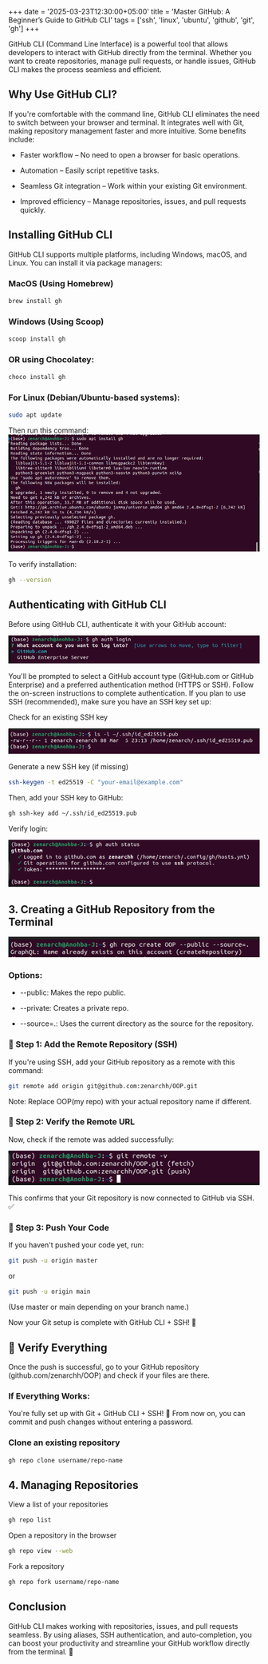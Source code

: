 +++
date = '2025-03-23T12:30:00+05:00'
title = 'Master GitHub: A Beginner’s Guide to GitHub CLI'
tags = ['ssh', 'linux', 'ubuntu', 'github', 'git', 'gh']
+++

GitHub CLI (Command Line Interface) is a powerful tool that allows developers to interact with GitHub directly from the terminal. Whether you want to create repositories, manage pull requests, or handle issues, GitHub CLI makes the process seamless and efficient.

## Why Use GitHub CLI?

If you're comfortable with the command line, GitHub CLI eliminates the need to switch between your browser and terminal. It integrates well with Git, making repository management faster and more intuitive. Some benefits include:

- Faster workflow – No need to open a browser for basic operations.

- Automation – Easily script repetitive tasks.

- Seamless Git integration – Work within your existing Git environment.

- Improved efficiency – Manage repositories, issues, and pull requests quickly.

## Installing GitHub CLI

GitHub CLI supports multiple platforms, including Windows, macOS, and Linux. You can install it via package managers:

### MacOS (Using Homebrew)

```sh
brew install gh
```

### Windows (Using Scoop)
```sh
scoop install gh
```

### OR using Chocolatey:
```sh
choco install gh
```
### For Linux (Debian/Ubuntu-based systems):
```sh
sudo apt update
```
Then run this command:
![command screenshot](/gitCLI/s1.png)

To verify installation:
```sh
gh --version
```

## Authenticating with GitHub CLI

Before using GitHub CLI, authenticate it with your GitHub account:

![command screenshot](/gitCLI/ssa.png)

You'll be prompted to select a GitHub account type (GitHub.com or GitHub Enterprise) and a preferred authentication method (HTTPS or SSH). Follow the on-screen instructions to complete authentication.
If you plan to use SSH (recommended), make sure you have an SSH key set up:

Check for an existing SSH key

![command screenshot](/gitCLI/sc.png)

Generate a new SSH key (if missing)
```sh
ssh-keygen -t ed25519 -C "your-email@example.com"
```
Then, add your SSH key to GitHub:
```sh
gh ssh-key add ~/.ssh/id_ed25519.pub
```
Verify login:

![command screenshot](/gitCLI/s3.png)

## 3. Creating a GitHub Repository from the Terminal

![command screenshot](/gitCLI/ssb.png)

### Options:

- --public: Makes the repo public.

- --private: Creates a private repo.

- --source=.: Uses the current directory as the source for the repository.

### 🔹 Step 1: Add the Remote Repository (SSH)
If you're using SSH, add your GitHub repository as a remote with this command:
```sh
git remote add origin git@github.com:zenarchh/OOP.git
```
Note: Replace OOP(my repo) with your actual repository name if different.

### 🔹 Step 2: Verify the Remote URL
Now, check if the remote was added successfully:

![command screenshot](/gitCLI/s5.png)

This confirms that your Git repository is now connected to GitHub via SSH. ✅

### 🔹 Step 3: Push Your Code
If you haven't pushed your code yet, run:
```sh
git push -u origin master
```
or
```sh
git push -u origin main
```
(Use master or main depending on your branch name.)

Now your Git setup is complete with GitHub CLI + SSH! 🚀

## 🔹 Verify Everything
Once the push is successful, go to your GitHub repository (github.com/zenarchh/OOP) and check if your files are there.

### If Everything Works:
You're fully set up with Git + GitHub CLI + SSH! 🚀 From now on, you can commit and push changes without entering a password.

### Clone an existing repository
```sh
gh repo clone username/repo-name
```
## 4. Managing Repositories

View a list of your repositories
```sh
gh repo list
```
Open a repository in the browser
```sh
gh repo view --web
```
Fork a repository
```sh
gh repo fork username/repo-name
```

## Conclusion

GitHub CLI makes working with repositories, issues, and pull requests seamless. By using aliases, SSH authentication, and auto-completion, you can boost your productivity and streamline your GitHub workflow directly from the terminal. 🚀